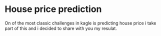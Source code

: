 House price prediction
===========

On of the most classic challenges in kagle is predicting house price i take part of this and i decided to share with you my resulat.

